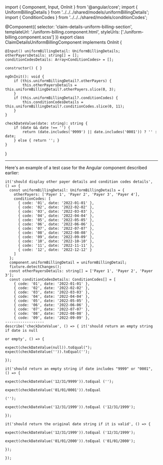 import { Component, Input, OnInit } from '@angular/core';
import { UniformBillingDetails } from '../../../shared/models/uniformBillingDetails';
import { ConditionCodes } from '../../../shared/models/conditionCodes';

@Component({
    selector: 'claim-details-uniform-billing-section',
    templateUrl: './uniform-billing.component.html',
    styleUrls: ['./uniform-billing.component.scss']
})
export class ClaimDetailsUniformBillingComponent implements OnInit {

    @Input() uniformBillingDetail: UniformBillingDetails;
    otherPayersDetails: string[] = [];
    conditionCodesDetails: Array<ConditionCodes> = [];

    constructor() { }

    ngOnInit(): void {
        if (this.uniformBillingDetail?.otherPayers) {
            this.otherPayersDetails = this.uniformBillingDetail?.otherPayers.slice(0, 3);
        }
        if (this.uniformBillingDetail?.conditionCodes) {
            this.conditionCodesDetails = this.uniformBillingDetail?.conditionCodes.slice(0, 11);
        }
    }

    checkDateValue(date: string): string {
        if (date && date !== '') {
            return (date.includes('9999') || date.includes('0001')) ? '' : date;
        } else { return ''; }
    }
}

----------------------

Here's an example of a test case for the Angular component described earlier:

```
it('should display other payer details and condition codes details', () => {
  const uniformBillingDetail: UniformBillingDetails = {
    otherPayers: ['Payer 1', 'Payer 2', 'Payer 3', 'Payer 4'],
    conditionCodes: [
      { code: '01', date: '2022-01-01' },
      { code: '02', date: '2022-02-02' },
      { code: '03', date: '2022-03-03' },
      { code: '04', date: '2022-04-04' },
      { code: '05', date: '2022-05-05' },
      { code: '06', date: '2022-06-06' },
      { code: '07', date: '2022-07-07' },
      { code: '08', date: '2022-08-08' },
      { code: '09', date: '2022-09-09' },
      { code: '10', date: '2022-10-10' },
      { code: '11', date: '2022-11-11' },
      { code: '12', date: '2022-12-12' }
    ]
  };
  component.uniformBillingDetail = uniformBillingDetail;
  fixture.detectChanges();
  const otherPayersDetails: string[] = ['Payer 1', 'Payer 2', 'Payer 3'];
  const conditionCodesDetails: ConditionCodes[] = [
    { code: '01', date: '2022-01-01' },
    { code: '02', date: '2022-02-02' },
    { code: '03', date: '2022-03-03' },
    { code: '04', date: '2022-04-04' },
    { code: '05', date: '2022-05-05' },
    { code: '06', date: '2022-06-06' },
    { code: '07', date: '2022-07-07' },
    { code: '08', date: '2022-08-08' },
    { code: '09', date: '2022-09-09' },
------------------
describe('checkDateValue', () => { it('should return an empty string if date is null

or empty', () => {

expect(checkDateValue(null)).toEqual("); expect(checkDateValue('')).toEqual('');

});

it('should return an empty string if date includes "9999" or "0001", () => {

expect(checkDateValue('12/31/9999')).toEqual ('');

expect(checkDateValue('01/01/0001')).toEqual

('');

expect(checkDateValue('12/31/1999')).toEqual ('12/31/1999');

});

it('should return the original date string if it is valid', () => {

expect(checkDateValue('12/31/1999')).toEqual ('12/31/1999');

expect(checkDateValue('01/01/2000')).toEqual ('01/01/2000');

});

});